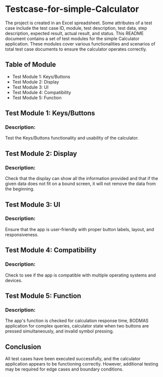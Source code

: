 # Testcase-for-simple-Calculator
 The project is created in an Excel spreadsheet. Some attributes of a test case include the test case ID, module, test description, test data, step description, expected result, actual result, and status. This README document contains a set of test modules for the simple Calculator application. These modules cover various functionalities and scenarios of total test case documents to ensure the calculator operates correctly.
## Table of Module
- Test Module 1: Keys/Buttons
- Test Module 2: Display
- Test Module 3: UI
- Test Module 4: Compatibility
- Test Module 5: Function
## Test Module 1: Keys/Buttons
### Description:
Test the Keys/Buttons functionality and usability of the calculator.
## Test Module 2: Display
### Description:
Check that the display can show all the information provided and that if the given data does not fit on a bound screen, it will not remove the data from the beginning.
## Test Module 3: UI
### Description:
Ensure that the app is user-friendly with proper button labels, layout, and responsiveness.
## Test Module 4: Compatibility
### Description: 
Check to see if the app is compatible with multiple operating systems and devices.
## Test Module 5: Function
### Description: 
The app's function is checked for calculation response time, BODMAS application for complex queries, calculator state when two buttons are pressed simultaneously, and invalid symbol pressing.
## Conclusion
All test cases have been executed successfully, and the calculator application appears to be functioning correctly. However, additional testing may be required for edge cases and boundary conditions.


